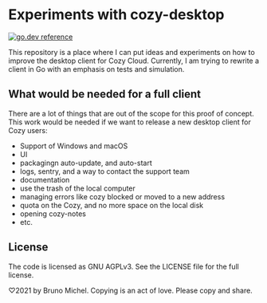 # Experiments with cozy-desktop

[![go.dev reference](https://pkg.go.dev/badge/github.com/nono/cozy-desktop-experiments)](https://pkg.go.dev/github.com/nono/cozy-desktop-experiments)

This repository is a place where I can put ideas and experiments on how to
improve the desktop client for Cozy Cloud. Currently, I am trying to rewrite a
client in Go with an emphasis on tests and simulation.

## What would be needed for a full client

There are a lot of things that are out of the scope for this proof of concept.
This work would be needed if we want to release a new desktop client for Cozy
users:

- Support of Windows and macOS
- UI
- packagingn auto-update, and auto-start
- logs, sentry, and a way to contact the support team
- documentation
- use the trash of the local computer
- managing errors like cozy blocked or moved to a new address
- quota on the Cozy, and no more space on the local disk
- opening cozy-notes
- etc.

## License

The code is licensed as GNU AGPLv3. See the LICENSE file for the full license.

♡2021 by Bruno Michel. Copying is an act of love. Please copy and share.
